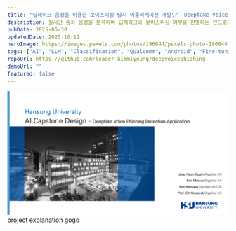 ```yaml
---
title: "딥페이크 음성을 이용한 보이스피싱 탐지 어플리케이션 개발\r -Deepfake Voice Phishing Detection Application (25-1 \rAI Capstone Project)"
description: 실시간 통화 음성을 분석하여 딥페이크와 보이스피싱 여부를 판별하는 안드로이드 기반 AI 보안 앱 개발 프로젝트
pubDate: 2025-05-30
updatedDate: 2025-10-11
heroImage: https://images.pexels.com/photos/196644/pexels-photo-196644.jpeg
tags: ["AI", "LLM", "Classification", "Qualcomm", "Android", "Fine-tuning", "On-device", "Capstone", "Deepfake", "RAG"]
repoUrl: https://github.com/leader-kimmiyoung/deepvoicephishing
demoUrl: ""
featured: false
---
```


![](../assets/ai_capstone_ppt_title.png)
project explanation gogo 